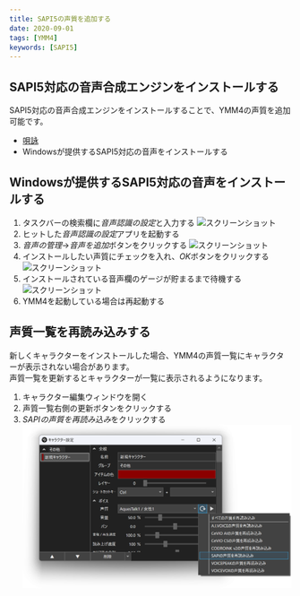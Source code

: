 ```yaml
---
title: SAPI5の声質を追加する
date: 2020-09-01
tags: [YMM4]
keywords: [SAPI5]
---
```

## SAPI5対応の音声合成エンジンをインストールする
SAPI5対応の音声合成エンジンをインストールすることで、YMM4の声質を追加可能です。

- [唄詠](http://shinta.coresv.com/software/utayomi_jpn/)
- Windowsが提供するSAPI5対応の音声をインストールする

## Windowsが提供するSAPI5対応の音声をインストールする

1. タスクバーの検索欄に*音声認識の設定*と入力する
![スクリーンショット](SAPI5の声質を追加する-1.png)
1. ヒットした*音声認識の設定*アプリを起動する
1. *音声の管理*→*音声を追加*ボタンをクリックする
![スクリーンショット](SAPI5の声質を追加する-2.png)
1. インストールしたい声質にチェックを入れ、*OK*ボタンをクリックする
![スクリーンショット](SAPI5の声質を追加する-3.png)
1. インストールされている音声欄のゲージが貯まるまで待機する
![スクリーンショット](SAPI5の声質を追加する-4.png)
1. YMM4を起動している場合は再起動する

## 声質一覧を再読み込みする
新しくキャラクターをインストールした場合、YMM4の声質一覧にキャラクターが表示されない場合があります。  
声質一覧を更新するとキャラクターが一覧に表示されるようになります。
1. キャラクター編集ウィンドウを開く
1. 声質一覧右側の更新ボタンをクリックする
1. *SAPIの声質を再読み込み*をクリックする
![スクリーンショット](SAPI5の声質を追加する_0732.png)
